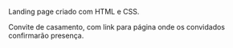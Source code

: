 Landing page criado com HTML e CSS.

Convite de casamento, com link para página onde os convidados confirmarão presença.
